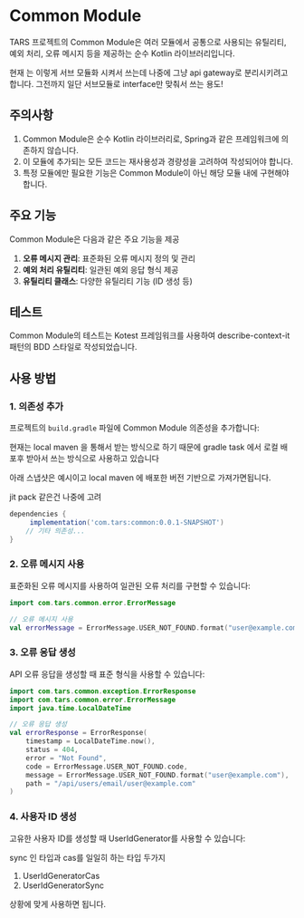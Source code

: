 # Common Module

TARS 프로젝트의 Common Module은 여러 모듈에서 공통으로 사용되는 유틸리티, 예외 처리, 오류 메시지 등을 제공하는 순수 Kotlin 라이브러리입니다.

현재 는 이렇게 서브 모듈화 시켜서 쓰는데
나중에 그냥 api gateway로 분리시키려고 합니다.
그전까지 일단 서브모듈로 interface만 맞춰서 쓰는 용도!

## 주의사항

1. Common Module은 순수 Kotlin 라이브러리로, Spring과 같은 프레임워크에 의존하지 않습니다.
2. 이 모듈에 추가되는 모든 코드는 재사용성과 경량성을 고려하여 작성되어야 합니다.
3. 특정 모듈에만 필요한 기능은 Common Module이 아닌 해당 모듈 내에 구현해야 합니다.

## 주요 기능

Common Module은 다음과 같은 주요 기능을 제공

1. **오류 메시지 관리**: 표준화된 오류 메시지 정의 및 관리
2. **예외 처리 유틸리티**: 일관된 예외 응답 형식 제공
3. **유틸리티 클래스**: 다양한 유틸리티 기능 (ID 생성 등)

## 테스트

Common Module의 테스트는 Kotest 프레임워크를 사용하여 describe-context-it 패턴의 BDD 스타일로 작성되었습니다.

## 사용 방법

### 1. 의존성 추가

프로젝트의 `build.gradle` 파일에 Common Module 의존성을 추가합니다:

현재는 local maven 을 통해서 받는 방식으로 하기 때문에 gradle task 에서 로컬 배포후 받아서 쓰는 방식으로
사용하고 있습니다

아래 스냅샷은 예시이고 local maven 에 배포한 버전 기반으로 가져가면됩니다.

jit pack 같은건 나중에 고려

```gradle
dependencies {
     implementation('com.tars:common:0.0.1-SNAPSHOT')
    // 기타 의존성...
}
```

### 2. 오류 메시지 사용

표준화된 오류 메시지를 사용하여 일관된 오류 처리를 구현할 수 있습니다:

```kotlin
import com.tars.common.error.ErrorMessage

// 오류 메시지 사용
val errorMessage = ErrorMessage.USER_NOT_FOUND.format("user@example.com")
```

### 3. 오류 응답 생성

API 오류 응답을 생성할 때 표준 형식을 사용할 수 있습니다:

```kotlin
import com.tars.common.exception.ErrorResponse
import com.tars.common.error.ErrorMessage
import java.time.LocalDateTime

// 오류 응답 생성
val errorResponse = ErrorResponse(
    timestamp = LocalDateTime.now(),
    status = 404,
    error = "Not Found",
    code = ErrorMessage.USER_NOT_FOUND.code,
    message = ErrorMessage.USER_NOT_FOUND.format("user@example.com"),
    path = "/api/users/email/user@example.com"
)
```

### 4. 사용자 ID 생성

고유한 사용자 ID를 생성할 때 UserIdGenerator를 사용할 수 있습니다:

sync 인 타입과 cas를 일일히 하는 타입 두가지

1. UserIdGeneratorCas
2. UserIdGeneratorSync

상황에 맞게 사용하면 됩니다.


